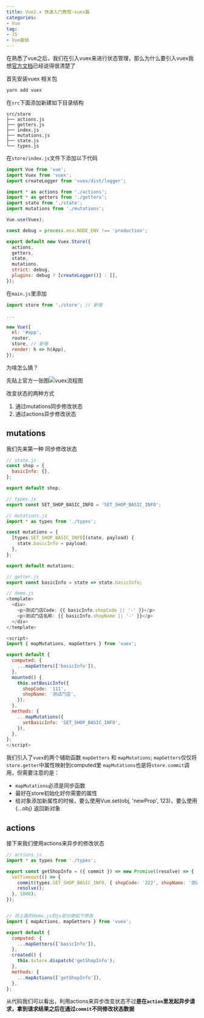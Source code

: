 ```yaml
---
title: Vue2.x 快速入门教程-vuex篇
categories:
- Vue
tag:
- JS
- Vue基础
---
```


在熟悉了vue之后，我们在引入vuex来进行状态管理，那么为什么要引入vuex我想[官方文档](https://vuex.vuejs.org/zh-cn/intro.html)已经说得很清楚了

首先安装vuex 相关包

```bash
yarn add vuex
```

在`src`下面添加新建如下目录结构

```
src/store
├── actions.js
├── getters.js
├── index.js
├── mutations.js
├── state.js
└── types.js
```
<!-- more -->
在`store/index.js`文件下添加以下代码

```js
import Vue from 'vue';
import Vuex from 'vuex';
import createLogger from 'vuex/dist/logger';

import * as actions from './actions';
import * as getters from './getters';
import state from './state';
import mutations from './mutations';

Vue.use(Vuex);

const debug = process.env.NODE_ENV !== 'production';

export default new Vuex.Store({
  actions,
  getters,
  state,
  mutations,
  strict: debug,
  plugins: debug ? [createLogger()] : [],
});
```

在`main.js`里添加

```js
import store from './store'; // 新增

...

new Vue({
  el: '#app',
  router,
  store, // 新增
  render: h => h(App),
});
```

为啥怎么搞？

先贴上官方一张图![vuex流程图](https://vuex.vuejs.org/zh-cn/images/vuex.png)

改变状态的两种方式
1. 通过mutations同步修改状态
2. 通过actions异步修改状态

## mutations
我们先来第一种 同步修改状态

```js
// state.js
const shop = {
  basicInfo: {},
};

export default shop;

// types.js
export const SET_SHOP_BASIC_INFO = 'SET_SHOP_BASIC_INFO';

// mutations.js
import * as types from './types';

const mutations = {
  [types.SET_SHOP_BASIC_INFO](state, payload) {
    state.basicInfo = payload;
  },
};

export default mutations;

// getter.js
export const basicInfo = state => state.basicInfo;

// demo.js
<template>
  <div>
    <p>测试门店Code: {{ basicInfo.shopCode || '-' }}</p>
    <p>测试门店名称: {{ basicInfo.shopName || '-' }}</p>
  </div>
</template>

<script>
import { mapMutations, mapGetters } from 'vuex';

export default {
  computed: {
    ...mapGetters(['basicInfo']),
  },
  mounted() {
    this.setBasicInfo({
      shopCode: '111',
      shopName: '测试门店',
    });
  },
  methods: {
    ...mapMutations({
      setBasicInfo: 'SET_SHOP_BASIC_INFO',
    }),
  },
};
</script>
```

我们引入了`vuex`的两个辅助函数 `mapGetters` 和 `mapMutations`;
`mapGetters`仅仅将`store.getter`中属性映射到computed里
`mapMutations`也是将`store.commit`调用，但需要注意的是：
- `mapMutations`必须是同步函数
- 最好在store初始化好你需要的属性
- 给对象添加新属性的时候，要么使用Vue.set(obj, 'newProp', 123)，要么使用 {...obj} 返回新对象

## actions
接下来我们使用actions来异步的修改状态

```js
// actions.js
import * as types from './types';

export const getShopInfo = ({ commit }) => new Promise((resolve) => {
  setTimeout(() => {
    commit(types.SET_SHOP_BASIC_INFO, { shopCode: '222', shopName: '测试门店2' });
    resolve();
  }, 1000);
});


// 将上面的demo.js的js部分做如下修改
import { mapActions, mapGetters } from 'vuex';

export default {
  computed: {
    ...mapGetters(['basicInfo']),
  },
  created() {
    this.$store.dispatch('getShopInfo');
  },
  methods: {
    ...mapActions(['getShopInfo']),
  },
};
```

从代码我们可以看出，利用actions来异步改变状态不过**是在`action`里发起异步请求，拿到请求结果之后在通过`commit`不同修改状态数据**